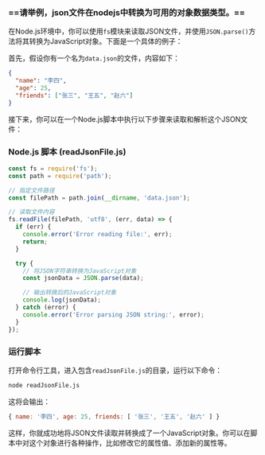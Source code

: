

### ==请举例，json文件在nodejs中转换为可用的对象数据类型。==

在Node.js环境中，你可以使用`fs`模块来读取JSON文件，并使用`JSON.parse()`方法将其转换为JavaScript对象。下面是一个具体的例子：

首先，假设你有一个名为`data.json`的文件，内容如下：

```json
{
  "name": "李四",
  "age": 25,
  "friends": ["张三", "王五", "赵六"]
}
```

接下来，你可以在一个Node.js脚本中执行以下步骤来读取和解析这个JSON文件：

### Node.js 脚本 (readJsonFile.js)

```javascript
const fs = require('fs');
const path = require('path');

// 指定文件路径
const filePath = path.join(__dirname, 'data.json');

// 读取文件内容
fs.readFile(filePath, 'utf8', (err, data) => {
  if (err) {
    console.error('Error reading file:', err);
    return;
  }

  try {
    // 将JSON字符串转换为JavaScript对象
    const jsonData = JSON.parse(data);

    // 输出转换后的JavaScript对象
    console.log(jsonData);
  } catch (error) {
    console.error('Error parsing JSON string:', error);
  }
});
```

### 运行脚本

打开命令行工具，进入包含`readJsonFile.js`的目录，运行以下命令：

```sh
node readJsonFile.js
```

这将会输出：

```js
{ name: '李四', age: 25, friends: [ '张三', '王五', '赵六' ] }
```

这样，你就成功地将JSON文件读取并转换成了一个JavaScript对象。你可以在脚本中对这个对象进行各种操作，比如修改它的属性值、添加新的属性等。